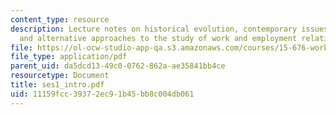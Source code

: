 ```yaml
---
content_type: resource
description: Lecture notes on historical evolution, contemporary issues and debates,
  and alternative approaches to the study of work and employment relations
file: https://ol-ocw-studio-app-qa.s3.amazonaws.com/courses/15-676-work-employment-and-industrial-relations-theory-spring-2008/11159fcc39372ec91b45bb8c004db061_ses1_intro.pdf
file_type: application/pdf
parent_uid: da5dcd13-49c0-0762-862a-ae35841bb4ce
resourcetype: Document
title: ses1_intro.pdf
uid: 11159fcc-3937-2ec9-1b45-bb8c004db061
---
```


